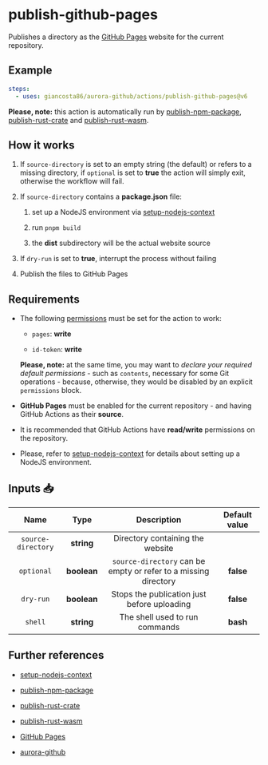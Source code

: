 # publish-github-pages

Publishes a directory as the [GitHub Pages](https://pages.github.com/) website for the current repository.

## Example

```yaml
steps:
  - uses: giancosta86/aurora-github/actions/publish-github-pages@v6
```

**Please, note:** this action is automatically run by [publish-npm-package](../publish-npm-package/README.md), [publish-rust-crate](../publish-rust-crate/README.md) and [publish-rust-wasm](../publish-rust-wasm/README.md).

## How it works

1. If `source-directory` is set to an empty string (the default) or refers to a missing directory, if `optional` is set to **true** the action will simply exit, otherwise the workflow will fail.

1. If `source-directory` contains a **package.json** file:

   1. set up a NodeJS environment via [setup-nodejs-context](../setup-nodejs-context/README.md)

   1. run `pnpm build`

   1. the **dist** subdirectory will be the actual website source

1. If `dry-run` is set to **true**, interrupt the process without failing

1. Publish the files to GitHub Pages

## Requirements

- The following [permissions](https://docs.github.com/en/actions/writing-workflows/choosing-what-your-workflow-does/controlling-permissions-for-github_token) must be set for the action to work:

  - `pages`: **write**

  - `id-token`: **write**

  **Please, note:** at the same time, you may want to _declare your required default permissions_ - such as `contents`, necessary for some Git operations - because, otherwise, they would be disabled by an explicit `permissions` block.

- **GitHub Pages** must be enabled for the current repository - and having GitHub Actions as their **source**.

- It is recommended that GitHub Actions have **read/write** permissions on the repository.

- Please, refer to [setup-nodejs-context](../setup-nodejs-context/README.md) for details about setting up a NodeJS environment.

## Inputs 📥

|        Name        |    Type     |                           Description                           | Default value |
| :----------------: | :---------: | :-------------------------------------------------------------: | :-----------: |
| `source-directory` | **string**  |                Directory containing the website                 |               |
|     `optional`     | **boolean** | `source-directory` can be empty or refer to a missing directory |   **false**   |
|     `dry-run`      | **boolean** |           Stops the publication just before uploading           |   **false**   |
|      `shell`       | **string**  |                 The shell used to run commands                  |   **bash**    |

## Further references

- [setup-nodejs-context](../setup-nodejs-context/README.md)

- [publish-npm-package](../publish-npm-package/README.md)

- [publish-rust-crate](../publish-rust-crate/README.md)

- [publish-rust-wasm](../publish-rust-wasm/README.md)

- [GitHub Pages](https://pages.github.com/)

- [aurora-github](../../README.md)

